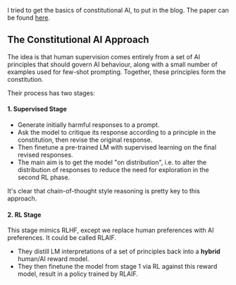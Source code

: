 I tried to get the basics of constitutional AI, to put in the blog.
The paper can be found [here](https://arxiv.org/pdf/2212.08073.pdf).

## The Constitutional AI Approach
The idea is that human supervision comes entirely from a set of AI principles that should govern AI behaviour, along with a small number of examples used for few-shot prompting.
Together, these principles form the constitution.

Their process has two stages:

#### 1. Supervised Stage
* Generate initially harmful responses to a prompt.
* Ask the model to critique its response according to a principle in the constitution, then revise the original response.
* Then finetune a pre-trained LM with supervised learning on the final revised responses.
* The main aim is to get the model "on distribution", i.e. to alter the distribution of responses to reduce the need for exploration in the second RL phase.

It's clear that chain-of-thought style reasoning is pretty key to this approach.

#### 2. RL Stage
This stage mimics RLHF, except we replace human preferences with AI preferences. It could be called RLAIF.

* They distill LM interpretations of a set of principles back into a **hybrid** human/AI reward model.
* They then finetune the model from stage 1 via RL against this reward model, result in a policy trained by RLAIF.